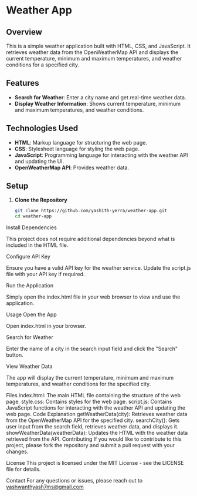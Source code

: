# Weather App

## Overview

This is a simple weather application built with HTML, CSS, and JavaScript. It retrieves weather data from the OpenWeatherMap API and displays the current temperature, minimum and maximum temperatures, and weather conditions for a specified city.

## Features

- **Search for Weather**: Enter a city name and get real-time weather data.
- **Display Weather Information**: Shows current temperature, minimum and maximum temperatures, and weather conditions.

## Technologies Used

- **HTML**: Markup language for structuring the web page.
- **CSS**: Stylesheet language for styling the web page.
- **JavaScript**: Programming language for interacting with the weather API and updating the UI.
- **OpenWeatherMap API**: Provides weather data.

## Setup

1. **Clone the Repository**

   ```bash
   git clone https://github.com/yash1th-yerra/weather-app.git
   cd weather-app
   ```
Install Dependencies

This project does not require additional dependencies beyond what is included in the HTML file.

Configure API Key

Ensure you have a valid API key for the weather service. Update the script.js file with your API key if required.

Run the Application

Simply open the index.html file in your web browser to view and use the application.

Usage
Open the App

Open index.html in your browser.

Search for Weather

Enter the name of a city in the search input field and click the "Search" button.

View Weather Data

The app will display the current temperature, minimum and maximum temperatures, and weather conditions for the specified city.

Files
index.html: The main HTML file containing the structure of the web page.
style.css: Contains styles for the web page.
script.js: Contains JavaScript functions for interacting with the weather API and updating the web page.
Code Explanation
getWeatherData(city): Retrieves weather data from the OpenWeatherMap API for the specified city.
searchCity(): Gets user input from the search field, retrieves weather data, and displays it.
showWeatherData(weatherData): Updates the HTML with the weather data retrieved from the API.
Contributing
If you would like to contribute to this project, please fork the repository and submit a pull request with your changes.

License
This project is licensed under the MIT License - see the LICENSE file for details.

Contact
For any questions or issues, please reach out to yashwanthyash7ms@gmail.com





